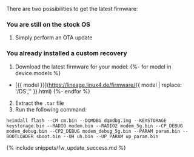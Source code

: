 There are two possibilities to get the latest firmware:

### You are still on the stock OS

1. Simply perform an OTA update

### You already installed a custom recovery

1. Download the latest firmware for your model:
{%- for model in device.models %}
  - [{{ model }}](https://lineage.linux4.de/firmware/{{ model | replace: '/DS','' }}.html)
{%- endfor %}
2. Extract the `.tar` file
3. Run the following command:
  ```
heimdall flash --CM cm.bin --DQMDBG dqmdbg.img --KEYSTORAGE keystorage.bin --RADIO modem.bin --RADIO2 modem_5g.bin --CP_DEBUG modem_debug.bin --CP2_DEBUG modem_debug_5g.bin --PARAM param.bin --BOOTLOADER sboot.bin --UH uh.bin --UP_PARAM up_param.bin
  ```

{% include snippets/fw_update_success.md %}
